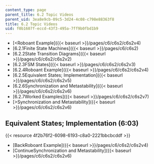 ```yaml
---
content_type: page
parent_title: 6.2 Topic Videos
parent_uid: 3ea8e9cb-09c5-3d24-4c08-c798e88363f8
title: 6.2 Topic Videos
uid: f0b1607f-eccd-43f3-495a-7ff9b0fbd1b9
---
```


*   [\<Roboant Example]({{< baseurl >}}/pages/c6/c6s2/c6s2v4)
*   [6.2.1Finite State Machines]({{< baseurl >}}/pages/c6/c6s2)
*   [6.2.2State Transition Diagrams]({{< baseurl >}}/pages/c6/c6s2/c6s2v2)
*   [6.2.3FSM States]({{< baseurl >}}/pages/c6/c6s2/c6s2v3)
*   [6.2.4Roboant Example]({{< baseurl >}}/pages/c6/c6s2/c6s2v4)
*   [6.2.5Equivalent States; Implementation]({{< baseurl >}}/pages/c6/c6s2/c6s2v5)
*   [6.2.6Synchronization and Metastability]({{< baseurl >}}/pages/c6/c6s2/c6s2v6)
*   [6.2.7Worked Examples]({{< baseurl >}}/pages/c6/c6s2/c6s2v7)
*   [\>Synchronization and Metastability]({{< baseurl >}}/pages/c6/c6s2/c6s2v6)

Equivalent States; Implementation (6:03)
----------------------------------------

{{< resource 4f2b76f2-6098-6193-c8a0-2221bbcbcddf >}}

*   [BackRoboant Example]({{< baseurl >}}/pages/c6/c6s2/c6s2v4)
*   [ContinueSynchronization and Metastability]({{< baseurl >}}/pages/c6/c6s2/c6s2v6)